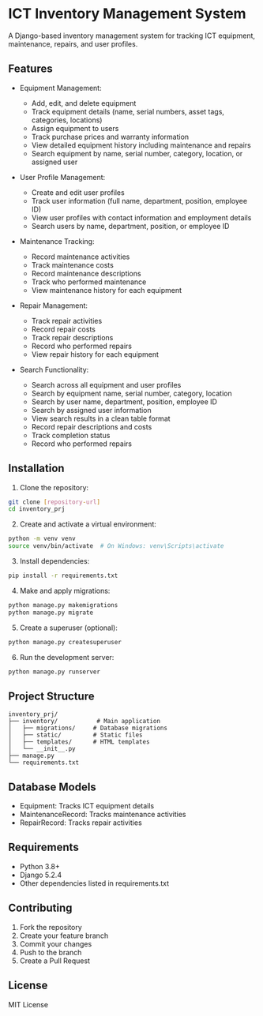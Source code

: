 # ICT Inventory Management System

A Django-based inventory management system for tracking ICT equipment, maintenance, repairs, and user profiles.

## Features

- Equipment Management:
  - Add, edit, and delete equipment
  - Track equipment details (name, serial numbers, asset tags, categories, locations)
  - Assign equipment to users
  - Track purchase prices and warranty information
  - View detailed equipment history including maintenance and repairs
  - Search equipment by name, serial number, category, location, or assigned user

- User Profile Management:
  - Create and edit user profiles
  - Track user information (full name, department, position, employee ID)
  - View user profiles with contact information and employment details
  - Search users by name, department, position, or employee ID

- Maintenance Tracking:
  - Record maintenance activities
  - Track maintenance costs
  - Record maintenance descriptions
  - Track who performed maintenance
  - View maintenance history for each equipment

- Repair Management:
  - Track repair activities
  - Record repair costs
  - Track repair descriptions
  - Record who performed repairs
  - View repair history for each equipment

- Search Functionality:
  - Search across all equipment and user profiles
  - Search by equipment name, serial number, category, location
  - Search by user name, department, position, employee ID
  - Search by assigned user information
  - View search results in a clean table format
  - Record repair descriptions and costs
  - Track completion status
  - Record who performed repairs

## Installation

1. Clone the repository:
```bash
git clone [repository-url]
cd inventory_prj
```

2. Create and activate a virtual environment:
```bash
python -m venv venv
source venv/bin/activate  # On Windows: venv\Scripts\activate
```

3. Install dependencies:
```bash
pip install -r requirements.txt
```

4. Make and apply migrations:
```bash
python manage.py makemigrations
python manage.py migrate
```

5. Create a superuser (optional):
```bash
python manage.py createsuperuser
```

6. Run the development server:
```bash
python manage.py runserver
```

## Project Structure

```
inventory_prj/
├── inventory/           # Main application
│   ├── migrations/     # Database migrations
│   ├── static/         # Static files
│   ├── templates/      # HTML templates
│   └── __init__.py
├── manage.py
└── requirements.txt
```

## Database Models

- Equipment: Tracks ICT equipment details
- MaintenanceRecord: Tracks maintenance activities
- RepairRecord: Tracks repair activities

## Requirements

- Python 3.8+
- Django 5.2.4
- Other dependencies listed in requirements.txt

## Contributing

1. Fork the repository
2. Create your feature branch
3. Commit your changes
4. Push to the branch
5. Create a Pull Request

## License

MIT License
